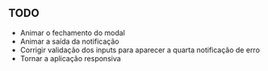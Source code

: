 ## TODO

- Animar o fechamento do modal
- Animar a saída da notificação
- Corrigir validação dos inputs para aparecer a quarta notificação de erro
- Tornar a aplicação responsiva
